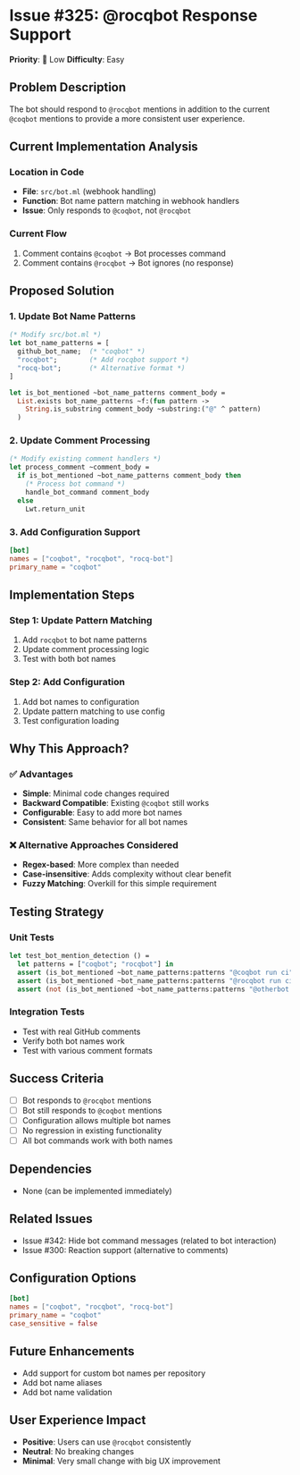 # Issue #325: @rocqbot Response Support

**Priority**: :rocket: Low
**Difficulty**: Easy

## Problem Description

The bot should respond to `@rocqbot` mentions in addition to the current `@coqbot` mentions to provide a more consistent user experience.

## Current Implementation Analysis

### Location in Code
- **File**: `src/bot.ml` (webhook handling)
- **Function**: Bot name pattern matching in webhook handlers
- **Issue**: Only responds to `@coqbot`, not `@rocqbot`

### Current Flow
1. Comment contains `@coqbot` → Bot processes command
2. Comment contains `@rocqbot` → Bot ignores (no response)

## Proposed Solution

### 1. Update Bot Name Patterns
```ocaml
(* Modify src/bot.ml *)
let bot_name_patterns = [
  github_bot_name;  (* "coqbot" *)
  "rocqbot";        (* Add rocqbot support *)
  "rocq-bot";       (* Alternative format *)
]

let is_bot_mentioned ~bot_name_patterns comment_body =
  List.exists bot_name_patterns ~f:(fun pattern ->
    String.is_substring comment_body ~substring:("@" ^ pattern)
  )
```

### 2. Update Comment Processing
```ocaml
(* Modify existing comment handlers *)
let process_comment ~comment_body =
  if is_bot_mentioned ~bot_name_patterns comment_body then
    (* Process bot command *)
    handle_bot_command comment_body
  else
    Lwt.return_unit
```

### 3. Add Configuration Support
```toml
[bot]
names = ["coqbot", "rocqbot", "rocq-bot"]
primary_name = "coqbot"
```

## Implementation Steps

### Step 1: Update Pattern Matching
1. Add `rocqbot` to bot name patterns
2. Update comment processing logic
3. Test with both bot names

### Step 2: Add Configuration
1. Add bot names to configuration
2. Update pattern matching to use config
3. Test configuration loading

## Why This Approach?

### :white_check_mark: Advantages
- **Simple**: Minimal code changes required
- **Backward Compatible**: Existing `@coqbot` still works
- **Configurable**: Easy to add more bot names
- **Consistent**: Same behavior for all bot names

### :x: Alternative Approaches Considered
- **Regex-based**: More complex than needed
- **Case-insensitive**: Adds complexity without clear benefit
- **Fuzzy Matching**: Overkill for this simple requirement

## Testing Strategy

### Unit Tests
```ocaml
let test_bot_mention_detection () =
  let patterns = ["coqbot"; "rocqbot"] in
  assert (is_bot_mentioned ~bot_name_patterns:patterns "@coqbot run ci");
  assert (is_bot_mentioned ~bot_name_patterns:patterns "@rocqbot run ci");
  assert (not (is_bot_mentioned ~bot_name_patterns:patterns "@otherbot run ci"))
```

### Integration Tests
- Test with real GitHub comments
- Verify both bot names work
- Test with various comment formats

## Success Criteria

- [ ] Bot responds to `@rocqbot` mentions
- [ ] Bot still responds to `@coqbot` mentions
- [ ] Configuration allows multiple bot names
- [ ] No regression in existing functionality
- [ ] All bot commands work with both names

## Dependencies

- None (can be implemented immediately)

## Related Issues

- Issue #342: Hide bot command messages (related to bot interaction)
- Issue #300: Reaction support (alternative to comments)

## Configuration Options

```toml
[bot]
names = ["coqbot", "rocqbot", "rocq-bot"]
primary_name = "coqbot"
case_sensitive = false
```

## Future Enhancements

- Add support for custom bot names per repository
- Add bot name aliases
- Add bot name validation

## User Experience Impact

- **Positive**: Users can use `@rocqbot` consistently
- **Neutral**: No breaking changes
- **Minimal**: Very small change with big UX improvement
